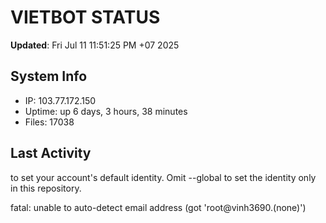 # VIETBOT STATUS
**Updated**: Fri Jul 11 11:51:25 PM +07 2025

## System Info
- IP: 103.77.172.150
- Uptime: up 6 days, 3 hours, 38 minutes
- Files: 17038

## Last Activity

to set your account's default identity.
Omit --global to set the identity only in this repository.

fatal: unable to auto-detect email address (got 'root@vinh3690.(none)')
